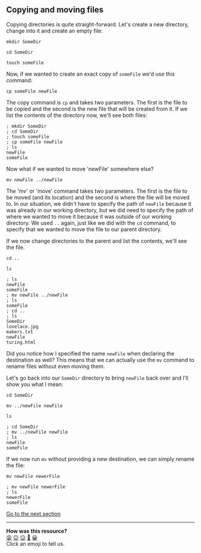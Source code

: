 ## Copying and moving files
Copying directories is quite straight-forward. Let's create a new directory, change into it and create an empty file:

`mkdir SomeDir`

`cd SomeDir`

`touch someFile`

Now, if we wanted to create an exact copy of `someFile` we'd use this command:

`cp someFile newFile`

The copy command is `cp` and takes two parameters. The first is the file to be copied and the second is the new file that will be created from it. If we list the contents of the directory now, we'll see both files:

```shell
; mkdir SomeDir
; cd SomeDir
; touch someFile
; cp someFile newFile
; ls
newFile
someFile

```

Now what if we wanted to move 'newFile' somewhere else?

`mv newFile ../newFile`

The 'mv' or 'move' command takes two parameters. The first is the file to be moved (and its location) and the second is where the file will be moved to. In our situation, we didn't have to specify the path of `newFile` because it was already in our working directory, but we did need to specify the path of where we wanted to move it because it was outside of our working directory. We used `..` again, just like we did with the `cd` command, to specify that we wanted to move the file to our parent directory.

If we now change directories to the parent and list the contents, we'll see the file.

`cd ..`

`ls`

```shell
; ls
newFile
someFile
; mv newFile ../newFile
; ls
someFile
; cd ..
; ls
SomeDir
lovelace.jpg
makers.txt
newFile
turing.html

```

Did you notice how I specified the name `newFile` when declaring the destination as well? This means that we can actually use the `mv` command to rename files without even moving them.

Let's go back into our `SomeDir` directory to bring `newFile` back over and I'll show you what I mean:

`cd SomeDir`

`mv ../newFile newFile`

`ls`

```shell
; cd SomeDir
; mv ../newFile newFile
; ls
newFile
someFile

```

If we now run `mv` without providing a new destination, we can simply rename the file:

`mv newFile newerFile`

```shell
; mv newFile newerFile
; ls
newerFile
someFile

```

[Go to the next section](./11_viewing_files.ed.md)


<!-- BEGIN GENERATED SECTION DO NOT EDIT -->

---

**How was this resource?**  
[😫](https://airtable.com/shrUJ3t7KLMqVRFKR?prefill_Repository=course&prefill_File=foundations/command_line/10_copying_and_moving_files.md&prefill_Sentiment=😫) [😕](https://airtable.com/shrUJ3t7KLMqVRFKR?prefill_Repository=course&prefill_File=foundations/command_line/10_copying_and_moving_files.md&prefill_Sentiment=😕) [😐](https://airtable.com/shrUJ3t7KLMqVRFKR?prefill_Repository=course&prefill_File=foundations/command_line/10_copying_and_moving_files.md&prefill_Sentiment=😐) [🙂](https://airtable.com/shrUJ3t7KLMqVRFKR?prefill_Repository=course&prefill_File=foundations/command_line/10_copying_and_moving_files.md&prefill_Sentiment=🙂) [😀](https://airtable.com/shrUJ3t7KLMqVRFKR?prefill_Repository=course&prefill_File=foundations/command_line/10_copying_and_moving_files.md&prefill_Sentiment=😀)  
Click an emoji to tell us.

<!-- END GENERATED SECTION DO NOT EDIT -->
